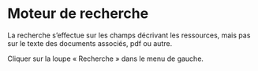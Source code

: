 # Moteur de recherche



La recherche s’effectue sur les champs décrivant les ressources, mais pas sur le texte des documents associés, pdf ou autre.

Cliquer sur la loupe « Recherche » dans le menu de gauche.

